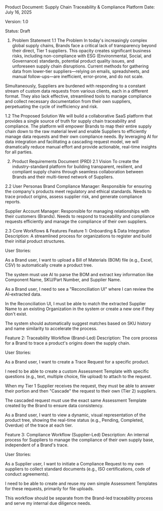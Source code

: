 Product Document: Supply Chain Traceability & Compliance Platform
Date: July 16, 2025

Version: 1.0

Status: Draft

1. Problem Statement
1.1 The Problem
In today's increasingly complex global supply chains, Brands face a critical lack of transparency beyond their direct, Tier 1 suppliers. This opacity creates significant business risks, including non-compliance with ESG (Environmental, Social, and Governance) standards, potential product quality issues, and unforeseen supply chain disruptions. Current methods for gathering data from lower-tier suppliers—relying on emails, spreadsheets, and manual follow-ups—are inefficient, error-prone, and do not scale.

Simultaneously, Suppliers are burdened with responding to a constant stream of custom data requests from various clients, each in a different format. They also lack effective, streamlined tools to manage compliance and collect necessary documentation from their own suppliers, perpetuating the cycle of inefficiency and risk.

1.2 The Proposed Solution
We will build a collaborative SaaS platform that provides a single source of truth for supply chain traceability and compliance. The platform will empower Brands to map their entire supply chain down to the raw material level and enable Suppliers to efficiently manage data requests and their own compliance needs. By leveraging AI for data integration and facilitating a cascading request model, we will dramatically reduce manual effort and provide actionable, real-time insights for all parties.

2. Product Requirements Document (PRD)
2.1 Vision
To create the industry-standard platform for building transparent, resilient, and compliant supply chains through seamless collaboration between Brands and their multi-tiered network of Suppliers.

2.2 User Personas
Brand Compliance Manager: Responsible for ensuring the company's products meet regulatory and ethical standards. Needs to trace product origins, assess supplier risk, and generate compliance reports.

Supplier Account Manager: Responsible for managing relationships with their customers (Brands). Needs to respond to traceability and compliance requests efficiently and manage the compliance of their own suppliers.

2.3 Core Workflows & Features
Feature 1: Onboarding & Data Integration
Description: A streamlined process for organizations to register and build their initial product structures.

User Stories:

As a Brand user, I want to upload a Bill of Materials (BOM) file (e.g., Excel, CSV) to automatically create a product tree.

The system must use AI to parse the BOM and extract key information like Component Name, SKU/Part Number, and Supplier Name.

As a Brand user, I need to see a "Reconciliation UI" where I can review the AI-extracted data.

In the Reconciliation UI, I must be able to match the extracted Supplier Name to an existing Organization in the system or create a new one if they don't exist.

The system should automatically suggest matches based on SKU history and name similarity to accelerate the process.

Feature 2: Traceability Workflow (Brand-Led)
Description: The core process for a Brand to trace a product's origins down the supply chain.

User Stories:

As a Brand user, I want to create a Trace Request for a specific product.

I need to be able to create a custom Assessment Template with specific questions (e.g., text, multiple choice, file upload) to attach to the request.

When my Tier 1 Supplier receives the request, they must be able to answer their portion and then "Cascade" the request to their own (Tier 2) suppliers.

The cascaded request must use the exact same Assessment Template created by the Brand to ensure data consistency.

As a Brand user, I want to view a dynamic, visual representation of the product tree, showing the real-time status (e.g., Pending, Completed, Overdue) of the trace at each tier.

Feature 3: Compliance Workflow (Supplier-Led)
Description: An internal process for Suppliers to manage the compliance of their own supply base, independent of a Brand's trace.

User Stories:

As a Supplier user, I want to initiate a Compliance Request to my own suppliers to collect standard documents (e.g., ISO certifications, code of conduct agreements).

I need to be able to create and reuse my own simple Assessment Templates for these requests, primarily for file uploads.

This workflow should be separate from the Brand-led traceability process and serve my internal due diligence needs.